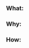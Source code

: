 ### What:
<!-- what changes are being made? -->

### Why:
<!-- why are these changes necessary? -->

### How:
<!-- how are these changes implemented? -->

<!-- ### Reference: Link any issues this PR may close or pertain to; eg #24, #33, etc -->